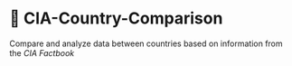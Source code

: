 # 🔎 CIA-Country-Comparison
Compare and analyze data between countries based on information from the *CIA Factbook*